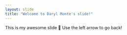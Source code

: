 ```yaml
---
layout: slide
title: "Welcome to Daryl Monte's slide!"
---
```

This is my awesome slide :tada:
Use the left arrow to go back!
